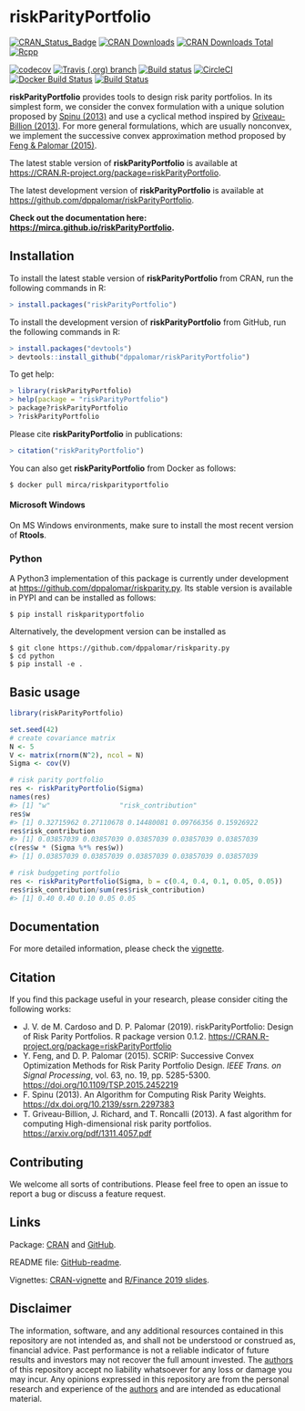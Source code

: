 <!-- README.md is generated from README.Rmd. Please edit that file -->

riskParityPortfolio
===================

[![CRAN\_Status\_Badge](https://www.r-pkg.org/badges/version/riskParityPortfolio)](https://CRAN.R-project.org/package=riskParityPortfolio)
[![CRAN
Downloads](https://cranlogs.r-pkg.org/badges/riskParityPortfolio)](https://CRAN.R-project.org/package=riskParityPortfolio)
[![CRAN Downloads
Total](https://cranlogs.r-pkg.org/badges/grand-total/riskParityPortfolio?color=brightgreen)](https://CRAN.R-project.org/package=riskParityPortfolio)
[![Rcpp](https://img.shields.io/badge/powered%20by-Rcpp-orange.svg?style=flat)](http://www.rcpp.org/)

[![codecov](https://codecov.io/gh/mirca/riskParityPortfolio/branch/master/graph/badge.svg)](https://codecov.io/gh/mirca/riskParityPortfolio)
[![Travis (.org)
branch](https://img.shields.io/travis/mirca/riskParityPortfolio/master.svg?label=travis-ci&style=flat-square)](https://travis-ci.org/mirca/riskParityPortfolio)
[![Build
status](https://img.shields.io/appveyor/ci/mirca/riskParityPortfolio.svg?label=windows&style=flat-square&logo=appveyor)](https://ci.appveyor.com/project/mirca/riskparityportfolio/branch/master)
[![CircleCI](https://circleci.com/gh/mirca/riskParityPortfolio.svg?style=svg)](https://circleci.com/gh/mirca/riskParityPortfolio)
[![Docker Build
Status](https://img.shields.io/docker/build/mirca/riskparityportfolio.svg)](https://hub.docker.com/r/mirca/riskparityportfolio/)
[![Build
Status](https://dev.azure.com/jvmirca/riskParityPortfolio/_apis/build/status/mirca.riskParityPortfolio?branchName=master)](https://dev.azure.com/jvmirca/riskParityPortfolio/_build/latest?definitionId=1&branchName=master)

**riskParityPortfolio** provides tools to design risk parity portfolios.
In its simplest form, we consider the convex formulation with a unique
solution proposed by [Spinu
(2013)](https://dx.doi.org/10.2139/ssrn.2297383) and use a cyclical
method inspired by [Griveau-Billion
(2013)](https://arxiv.org/pdf/1311.4057.pdf). For more general
formulations, which are usually nonconvex, we implement the successive
convex approximation method proposed by [Feng & Palomar
(2015)](https://doi.org/10.1109/TSP.2015.2452219).

The latest stable version of **riskParityPortfolio** is available at
<a href="https://CRAN.R-project.org/package=riskParityPortfolio" class="uri">https://CRAN.R-project.org/package=riskParityPortfolio</a>.

The latest development version of **riskParityPortfolio** is available
at
<a href="https://github.com/dppalomar/riskParityPortfolio" class="uri">https://github.com/dppalomar/riskParityPortfolio</a>.

**Check out the documentation here:
<https://mirca.github.io/riskParityPortfolio>.**

Installation
------------

To install the latest stable version of **riskParityPortfolio** from
CRAN, run the following commands in R:

``` r
> install.packages("riskParityPortfolio")
```

To install the development version of **riskParityPortfolio** from
GitHub, run the following commands in R:

``` r
> install.packages("devtools")
> devtools::install_github("dppalomar/riskParityPortfolio")
```

To get help:

``` r
> library(riskParityPortfolio)
> help(package = "riskParityPortfolio")
> package?riskParityPortfolio
> ?riskParityPortfolio
```

Please cite **riskParityPortfolio** in publications:

``` r
> citation("riskParityPortfolio")
```

You can also get **riskParityPortfolio** from Docker as follows:

    $ docker pull mirca/riskparityportfolio

#### Microsoft Windows

On MS Windows environments, make sure to install the most recent version
of **Rtools**.

### Python

A Python3 implementation of this package is currently under development
at <https://github.com/dppalomar/riskparity.py>. Its stable version is
available in PYPI and can be installed as follows:

    $ pip install riskparityportfolio

Alternatively, the development version can be installed as

    $ git clone https://github.com/dppalomar/riskparity.py
    $ cd python
    $ pip install -e .

Basic usage
-----------

``` r
library(riskParityPortfolio)

set.seed(42)
# create covariance matrix
N <- 5
V <- matrix(rnorm(N^2), ncol = N)
Sigma <- cov(V)

# risk parity portfolio
res <- riskParityPortfolio(Sigma)
names(res)
#> [1] "w"                 "risk_contribution"
res$w
#> [1] 0.32715962 0.27110678 0.14480081 0.09766356 0.15926922
res$risk_contribution
#> [1] 0.03857039 0.03857039 0.03857039 0.03857039 0.03857039
c(res$w * (Sigma %*% res$w))
#> [1] 0.03857039 0.03857039 0.03857039 0.03857039 0.03857039

# risk budggeting portfolio
res <- riskParityPortfolio(Sigma, b = c(0.4, 0.4, 0.1, 0.05, 0.05))
res$risk_contribution/sum(res$risk_contribution)
#> [1] 0.40 0.40 0.10 0.05 0.05
```

Documentation
-------------

For more detailed information, please check the
[vignette](https://CRAN.R-project.org/package=riskParityPortfolio/vignettes/RiskParityPortfolio.html).

Citation
--------

If you find this package useful in your research, please consider citing
the following works:

-   J. V. de M. Cardoso and D. P. Palomar (2019). riskParityPortfolio:
    Design of Risk Parity Portfolios. R package version 0.1.2.
    <a href="https://CRAN.R-project.org/package=riskParityPortfolio" class="uri">https://CRAN.R-project.org/package=riskParityPortfolio</a>
-   Y. Feng, and D. P. Palomar (2015). SCRIP: Successive Convex
    Optimization Methods for Risk Parity Portfolio Design. *IEEE Trans.
    on Signal Processing*, vol. 63, no. 19, pp. 5285-5300.
    <a href="https://doi.org/10.1109/TSP.2015.2452219" class="uri">https://doi.org/10.1109/TSP.2015.2452219</a>
-   F. Spinu (2013). An Algorithm for Computing Risk Parity Weights.
    <a href="https://dx.doi.org/10.2139/ssrn.2297383" class="uri">https://dx.doi.org/10.2139/ssrn.2297383</a>
-   T. Griveau-Billion, J. Richard, and T. Roncalli (2013). A fast
    algorithm for computing High-dimensional risk parity portfolios.
    <a href="https://arxiv.org/pdf/1311.4057.pdf" class="uri">https://arxiv.org/pdf/1311.4057.pdf</a>

Contributing
------------

We welcome all sorts of contributions. Please feel free to open an issue
to report a bug or discuss a feature request.

Links
-----

Package: [CRAN](https://CRAN.R-project.org/package=riskParityPortfolio)
and [GitHub](https://github.com/dppalomar/riskParityPortfolio).

README file:
[GitHub-readme](https://github.com/dppalomar/riskParityPortfolio/blob/master/README.md).

Vignettes:
[CRAN-vignette](https://CRAN.R-project.org/package=riskParityPortfolio/vignettes/RiskParityPortfolio.html)
and [R/Finance 2019
slides](https://docs.google.com/viewer?url=https://github.com/dppalomar/riskParityPortfolio/raw/master/vignettes/RFinance2019-slides.pdf).

Disclaimer
----------

The information, software, and any additional resources contained in
this repository are not intended as, and shall not be understood or
construed as, financial advice. Past performance is not a reliable
indicator of future results and investors may not recover the full
amount invested. The
[authors](https://github.com/dppalomar/riskParityPortfolio/blob/master/AUTHORS.md)
of this repository accept no liability whatsoever for any loss or damage
you may incur. Any opinions expressed in this repository are from the
personal research and experience of the
[authors](https://github.com/dppalomar/riskParityPortfolio/blob/master/AUTHORS.md)
and are intended as educational material.
